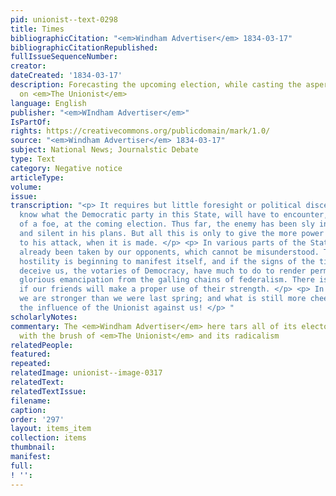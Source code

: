```yaml
---
pid: unionist--text-0298
title: Times
bibliographicCitation: "<em>Windham Advertiser</em> 1834-03-17"
bibliographicCitationRepublished: 
fullIssueSequenceNumber: 
creator: 
dateCreated: '1834-03-17'
description: Forecasting the upcoming election, while casting the aspersion of radicalism
  on <em>The Unionist</em>
language: English
publisher: "<em>WIndham Advertiser</em>"
IsPartOf: 
rights: https://creativecommons.org/publicdomain/mark/1.0/
source: "<em>Windham Advertiser</em> 1834-03-17"
subject: National News; Journalstic Debate
type: Text
category: Negative notice
articleType: 
volume: 
issue: 
transcription: "<p> It requires but little foresight or political discernment, to
  know what the Democratic party in this State, will have to encounter, in the shape
  of a foe, at the coming election. Thus far, the enemy has been sly in his movements,
  and silent in his plans. But all this is only to give the more power and effect
  to his attack, when it is made. </p> <p> In various parts of the State, steps have
  already been taken by our opponents, which cannot be misunderstood. The spirit of
  hostility is beginning to manifest itself, and if the signs of the times do not
  deceive us, the votaries of Democracy, have much to do to render permanent their
  glorious emancipation from the galling chains of federalism. There is no danger,
  if our friends will make a proper use of their strength. </p> <p> In this county,
  we are stronger than we were last spring; and what is still more cheering, we have
  the influence of the Unionist against us! </p> "
scholarlyNotes: 
commentary: The <em>Windham Advertiser</em> here tars all of its electoral opponents
  with the brush of <em>The Unionist</em> and its radicalism
relatedPeople: 
featured: 
repeated: 
relatedImage: unionist--image-0317
relatedText: 
relatedTextIssue: 
filename: 
caption: 
order: '297'
layout: items_item
collection: items
thumbnail: 
manifest: 
full: 
! '': 
---
```

